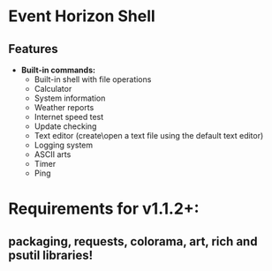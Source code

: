 # Event Horizon Shell
## Features
- **Built-in commands:**
  - Built-in shell with file operations
  - Calculator
  - System information
  - Weather reports
  - Internet speed test
  - Update checking
  - Text editor (create\open a text file using the default text editor)
  - Logging system
  - ASCII arts
  - Timer
  - Ping

# Requirements for v1.1.2+:
## packaging, requests, colorama, art, rich and psutil libraries!

